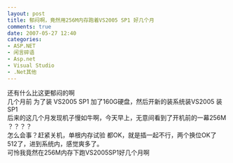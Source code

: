 ```yaml
---
layout: post
title: 郁闷啊，竟然用256M内存跑着VS2005 SP1 好几个月
comments: true
date: 2007-05-27 12:40
categories:
- ASP.NET
- 闲言碎语
- Asp.net
- Visual Studio
- .Net其他
---
```


<p><span class="bold">还有什么比这更郁闷的啊<br />几个月前 为了装 VS2005 SP1 加了160G硬盘，然后开新的装系统装VS2005 装SP1<br />后来的这几个月发现机子慢如牛啊，今天早上，无意间看到了开机前的一幕256M ？？？？<br />怎么会事？赶紧关机，单根内存试验 都OK，就是插一起不行，两个换位OK了 512了，进到系统内，感觉爽多了。<br />可怜我竟然在256M内存下跑VS2005SP1好几个月啊</span></p>				
